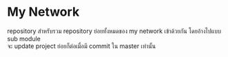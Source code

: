 # My Network
repository สำหรับรวม repository ย่อยทั้งหมดของ my network เข้าด้วยกัน โดยอ้างไปแบบ sub module  
จะ update project ย่อยก็ต่อเมื่อมี commit ใน master เท่านั้น
